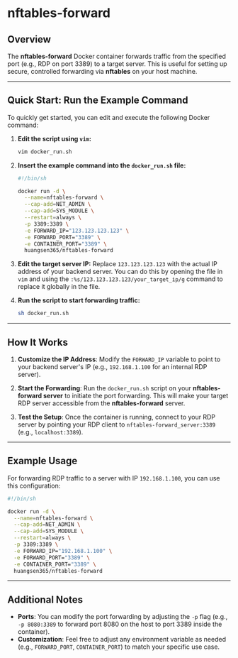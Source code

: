 # nftables-forward

## **Overview**

The **nftables-forward** Docker container forwards traffic from the specified port (e.g., RDP on port 3389) to a target server. This is useful for setting up secure, controlled forwarding via **nftables** on your host machine.

---

## **Quick Start: Run the Example Command**

To quickly get started, you can edit and execute the following Docker command:

1. **Edit the script using `vim`:**

   ```bash
   vim docker_run.sh
   ```

2. **Insert the example command into the `docker_run.sh` file:**

   ```bash
   #!/bin/sh

   docker run -d \
     --name=nftables-forward \
     --cap-add=NET_ADMIN \
     --cap-add=SYS_MODULE \
     --restart=always \
     -p 3389:3389 \
     -e FORWARD_IP="123.123.123.123" \
     -e FORWARD_PORT="3389" \
     -e CONTAINER_PORT="3389" \
     huangsen365/nftables-forward
   ```

3. **Edit the target server IP:**
   Replace `123.123.123.123` with the actual IP address of your backend server. You can do this by opening the file in `vim` and using the `:%s/123.123.123.123/your_target_ip/g` command to replace it globally in the file.

4. **Run the script to start forwarding traffic:**

   ```bash
   sh docker_run.sh
   ```

---

## **How It Works**

1. **Customize the IP Address**: Modify the `FORWARD_IP` variable to point to your backend server's IP (e.g., `192.168.1.100` for an internal RDP server).
   
2. **Start the Forwarding**: Run the `docker_run.sh` script on your **nftables-forward server** to initiate the port forwarding. This will make your target RDP server accessible from the **nftables-forward** server.

3. **Test the Setup**: Once the container is running, connect to your RDP server by pointing your RDP client to `nftables-forward_server:3389` (e.g., `localhost:3389`).

---

## **Example Usage**

For forwarding RDP traffic to a server with IP `192.168.1.100`, you can use this configuration:

```bash
#!/bin/sh

docker run -d \
  --name=nftables-forward \
  --cap-add=NET_ADMIN \
  --cap-add=SYS_MODULE \
  --restart=always \
  -p 3389:3389 \
  -e FORWARD_IP="192.168.1.100" \
  -e FORWARD_PORT="3389" \
  -e CONTAINER_PORT="3389" \
  huangsen365/nftables-forward
```

---

## **Additional Notes**

- **Ports**: You can modify the port forwarding by adjusting the `-p` flag (e.g., `-p 8080:3389` to forward port 8080 on the host to port 3389 inside the container).
- **Customization**: Feel free to adjust any environment variable as needed (e.g., `FORWARD_PORT`, `CONTAINER_PORT`) to match your specific use case.
